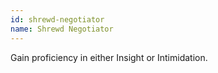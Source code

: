 ```yaml
---
id: shrewd-negotiator
name: Shrewd Negotiator
---
```

Gain proficiency in either Insight or Intimidation.
